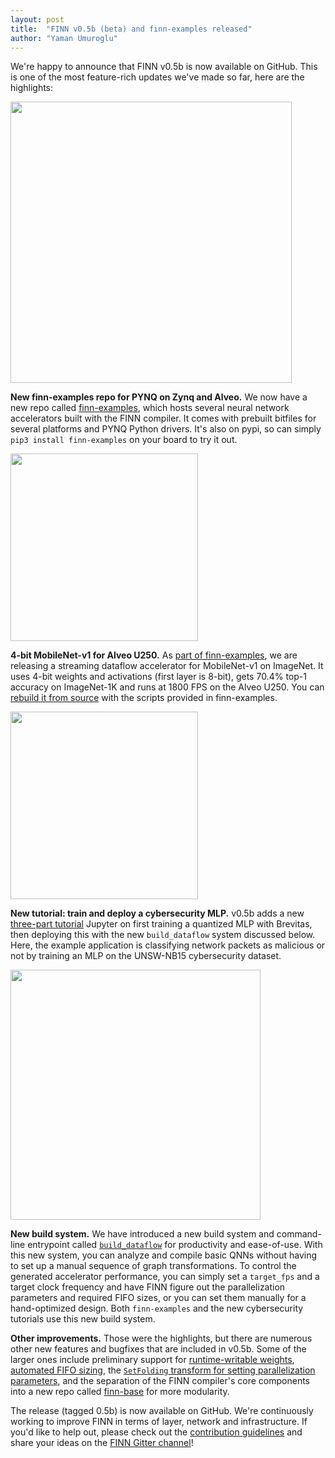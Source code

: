 ```yaml
---
layout: post
title:  "FINN v0.5b (beta) and finn-examples released"
author: "Yaman Umuroglu"
---
```


We're happy to announce that FINN v0.5b is now available on GitHub. This is
one of the most feature-rich updates we've made so far, here are the highlights:


<img src="https://xilinx.github.io/finn/img/finn-examples-header.png" width="450" align="center"/>

**New finn-examples repo for PYNQ on Zynq and Alveo.** We now have a new repo
called [finn-examples](https://github.com/Xilinx/finn-examples), which hosts
several neural network accelerators built with the FINN compiler. It comes with
prebuilt bitfiles for several platforms and PYNQ Python drivers. It's also on
pypi, so can simply `pip3 install finn-examples` on your board to try it out.

<img src="https://xilinx.github.io/finn/img/imagenet.jpg" width="300" align="center"/>

**4-bit MobileNet-v1 for Alveo U250.** As [part of finn-examples](https://github.com/Xilinx/finn-examples/blob/main/finn_examples/notebooks/2_imagenet_with_mobilenet_v1.ipynb),
we are releasing a streaming dataflow accelerator for MobileNet-v1 on ImageNet.
It uses 4-bit weights and activations (first layer is 8-bit), gets 70.4% top-1
accuracy on ImageNet-1K and runs at 1800 FPS on the Alveo U250.
You can [rebuild it from source](https://github.com/Xilinx/finn-examples/tree/main/build/mobilenet-v1)
with the scripts provided in finn-examples.

<img src="https://xilinx.github.io/finn/img/cybsec.jpg" width="300" align="center"/>

**New tutorial: train and deploy a cybersecurity MLP.** v0.5b adds a new [three-part tutorial](https://github.com/Xilinx/finn/tree/master/notebooks/end2end_example/cybersecurity)
Jupyter on first training a quantized MLP with Brevitas, then deploying this
with the new `build_dataflow` system discussed below.  Here, the example application
is classifying network packets as malicious or not by training an MLP on the
UNSW-NB15 cybersecurity dataset.

<img src="https://xilinx.github.io/finn/img/build-cfg.png" width="400" align="center"/>

**New build system.** We have introduced a new build system
and command-line entrypoint called [`build_dataflow`](https://finn.readthedocs.io/en/latest/command_line.html) for productivity and ease-of-use. With this new system,
you can analyze and compile basic QNNs without having to set up a manual
sequence of graph transformations. To control the generated accelerator
performance, you can simply set a `target_fps` and a target clock frequency
and have FINN figure out the parallelization parameters and required FIFO sizes,
or you can set them manually for a hand-optimized design. Both `finn-examples`
and the new cybersecurity tutorials use this new build system.

**Other improvements.** Those were the highlights, but there are numerous other
new features and bugfixes that are included in v0.5b. Some of the larger ones
include preliminary support for [runtime-writable weights](https://github.com/Xilinx/finn/pull/234),
[automated FIFO sizing](https://github.com/Xilinx/finn/pull/232),
the [`SetFolding` transform for setting parallelization parameters](https://github.com/Xilinx/finn/pull/251),
and the separation of the FINN compiler's core components into a new repo
called [finn-base](https://github.com/Xilinx/finn-base/) for more modularity.

The release (tagged 0.5b) is now available on GitHub.
We're continuously working to improve FINN in terms of layer, network and
infrastructure.
If you'd like to help out, please check out the <a href="https://github.com/Xilinx/finn/blob/master/CONTRIBUTING.md">contribution guidelines</a> and
share your ideas on the <a href="https://gitter.im/xilinx-finn/community">FINN Gitter channel</a>!
